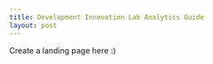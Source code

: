 ```yaml
---
title: Development Innovation Lab Analytics Guide
layout: post
---
```


Create a landing page here :)